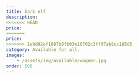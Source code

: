 ```yaml
---
title: Dark elf
description: 
<<<<<<< HEAD
price: 
=======
price:
>>>>>>> 1e9d92ef1687b9fb03e16702c3ff97ab8ec185d5
category: Available for all.
images: 
    - /assets/img/available/wagner.jpg
order: 500
---
```

